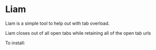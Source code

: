 # Liam

Liam is a simple tool to help out with tab overload.

Liam closes out of all open tabs while retaining all of the open tab urls 

To install:


